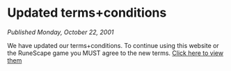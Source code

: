 # Updated terms+conditions
*Published Monday, October 22, 2001*

We have updated our terms+conditions. To continue using this website or the RuneScape game you MUST agree to the new terms. [Click here to view them](http://http://www.runescape.com/runeterms.html)
